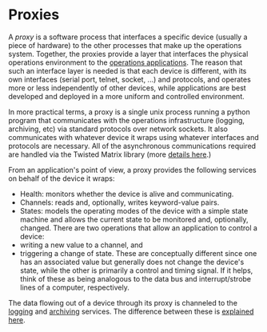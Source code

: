 # Proxies #

A _proxy_ is a software process that interfaces a specific device (usually a piece of hardware) to the other processes that make up the operations system. Together, the proxies provide a layer that interfaces the physical operations environment to the [operations applications](Applications.md). The reason that such an interface layer is needed is that each device is different, with its own interfaces (serial port, telnet, socket, ...) and protocols, and operates more or less independently of other devices, while applications are best developed and deployed in a more uniform and controlled environment.

In more practical terms, a proxy is a single unix process running a python program that communicates with the operations infrastructure (logging, archiving, etc) via standard protocols over network sockets. It also communicates with whatever device it wraps using whatever interfaces and protocols are necessary. All of the asynchronous communications required are handled via the Twisted Matrix library (more [details here](TechnologyChoices.md).)

From an application's point of view, a proxy provides the following services on behalf of the device it wraps:
  * Health: monitors whether the device is alive and communicating.
  * Channels: reads and, optionally, writes keyword-value pairs.
  * States: models the operating modes of the device with a simple state machine and allows the current state to be monitored and, optionally, changed.
There are two operations that allow an application to control a device:
  * writing a new value to a channel, and
  * triggering a change of state.
These are conceptually different since one has an associated value but generally does not change the device's state, while the other is primarily a control and timing signal. If it helps, think of these as being analogous to the data bus and interrupt/strobe lines of a computer, respectively.

The data flowing out of a device through its proxy is channeled to the [logging](Logging.md) and [archiving](Archiving.md) services. The difference between these is [explained here](Dataflow.md).